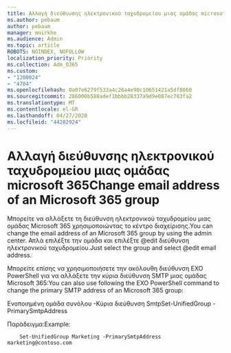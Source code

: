 ```yaml
---
title: Αλλαγή διεύθυνσης ηλεκτρονικού ταχυδρομείου μιας ομάδας microsoft 365
ms.author: pebaum
author: pebaum
manager: mnirkhe
ms.audience: Admin
ms.topic: article
ROBOTS: NOINDEX, NOFOLLOW
localization_priority: Priority
ms.collection: Adm_O365
ms.custom:
- "1200024"
- "4704"
ms.openlocfilehash: 0a07e6279f533a4c26a4e90c10651421a5df8860
ms.sourcegitcommit: 286000b588adef1bbbb28337a9d9e087ec783fa2
ms.translationtype: MT
ms.contentlocale: el-GR
ms.lasthandoff: 04/27/2020
ms.locfileid: "44282924"
---
```

# <a name="change-email-address-of-an-microsoft-365-group"></a><span data-ttu-id="0426b-102">Αλλαγή διεύθυνσης ηλεκτρονικού ταχυδρομείου μιας ομάδας microsoft 365</span><span class="sxs-lookup"><span data-stu-id="0426b-102">Change email address of an Microsoft 365 group</span></span>

<span data-ttu-id="0426b-103">Μπορείτε να αλλάξετε τη διεύθυνση ηλεκτρονικού ταχυδρομείου μιας ομάδας Microsoft 365 χρησιμοποιώντας το κέντρο διαχείρισης.</span><span class="sxs-lookup"><span data-stu-id="0426b-103">You can change the email address of an Microsoft 365 group by using the admin center.</span></span> <span data-ttu-id="0426b-104">Απλά επιλέξτε την ομάδα και επιλέξτε @edit διεύθυνση ηλεκτρονικού ταχυδρομείου.</span><span class="sxs-lookup"><span data-stu-id="0426b-104">Just select the group and select @edit email address.</span></span>

<span data-ttu-id="0426b-105">Μπορείτε επίσης να χρησιμοποιήσετε την ακόλουθη διεύθυνση EXO PowerShell για να αλλάξετε την κύρια διεύθυνση SMTP μιας ομάδας Microsoft 365:</span><span class="sxs-lookup"><span data-stu-id="0426b-105">You can also use following the EXO PowerShell command to change the primary SMTP address of an Microsoft 365 group:</span></span>

<span data-ttu-id="0426b-106">Ενοποιημένη ομάδα συνόλου <Group Name> -Κύρια διεύθυνση Smtp<new SMTP Address></span><span class="sxs-lookup"><span data-stu-id="0426b-106">Set-UnifiedGroup <Group Name> -PrimarySmtpAddress <new SMTP Address></span></span>

<span data-ttu-id="0426b-107">Παράδειγμα:</span><span class="sxs-lookup"><span data-stu-id="0426b-107">Example:</span></span>

```
    Set-UnifiedGroup Marketing -PrimarySmtpAddress marketing@contoso.com
```
